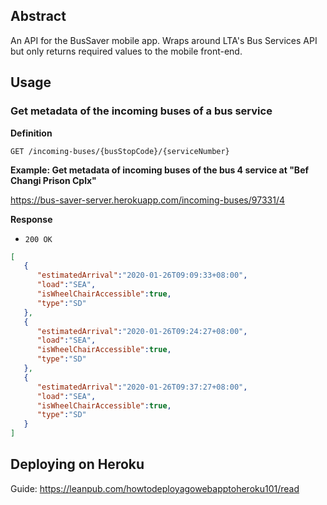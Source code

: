 ## Abstract
An API for the BusSaver mobile app. Wraps around LTA's Bus Services API but only returns required values to the mobile front-end.

## Usage

### Get metadata of the incoming buses of a bus service

**Definition**

`GET /incoming-buses/{busStopCode}/{serviceNumber}`

**Example: Get metadata of incoming buses of the bus 4 service at "Bef Changi Prison Cplx"**

https://bus-saver-server.herokuapp.com/incoming-buses/97331/4

**Response**

- `200 OK`

```json
[
   {
      "estimatedArrival":"2020-01-26T09:09:33+08:00",
      "load":"SEA",
      "isWheelChairAccessible":true,
      "type":"SD"
   },
   {
      "estimatedArrival":"2020-01-26T09:24:27+08:00",
      "load":"SEA",
      "isWheelChairAccessible":true,
      "type":"SD"
   },
   {
      "estimatedArrival":"2020-01-26T09:37:27+08:00",
      "load":"SEA",
      "isWheelChairAccessible":true,
      "type":"SD"
   }
]
```

## Deploying on Heroku

Guide: https://leanpub.com/howtodeployagowebapptoheroku101/read